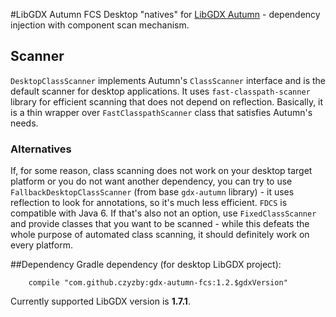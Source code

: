 #LibGDX Autumn FCS
Desktop "natives" for [LibGDX Autumn](https://github.com/czyzby/gdx-autumn) - dependency injection with component scan mechanism.

## Scanner
`DesktopClassScanner` implements Autumn's `ClassScanner` interface and is the default scanner for desktop applications. It uses `fast-classpath-scanner` library for efficient scanning that does not depend on reflection. Basically, it is a thin wrapper over `FastClasspathScanner` class that satisfies Autumn's needs.

### Alternatives
If, for some reason, class scanning does not work on your desktop target platform or you do not want another dependency, you can try to use `FallbackDesktopClassScanner` (from base `gdx-autumn` library) - it uses reflection to look for annotations, so it's much less efficient. `FDCS` is compatible with Java 6. If that's also not an option, use `FixedClassScanner` and provide classes that you want to be scanned - while this defeats the whole purpose of automated class scanning, it should definitely work on every platform.

##Dependency
Gradle dependency (for desktop LibGDX project):

```
    compile "com.github.czyzby:gdx-autumn-fcs:1.2.$gdxVersion"
```

Currently supported LibGDX version is **1.7.1**.
